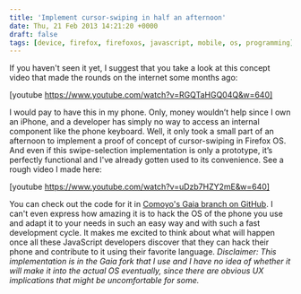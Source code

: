 ```yaml
---
title: 'Implement cursor-swiping in half an afternoon'
date: Thu, 21 Feb 2013 14:21:20 +0000
draft: false
tags: [device, firefox, firefoxos, javascript, mobile, os, programming]
---
```


If you haven't seen it yet, I suggest that you take a look at this concept video that made the rounds on the internet some months ago:

[youtube https://www.youtube.com/watch?v=RGQTaHGQ04Q&w=640]

I would pay to have this in my phone. Only, money wouldn’t help since I own an iPhone, and a developer has simply no way to access an internal component like the phone keyboard. Well, it only took a small part of an afternoon to implement a proof of concept of cursor-swiping in Firefox OS. And even if this swipe-selection implementation is only a prototype, it’s perfectly functional and I've already gotten used to its convenience. See a rough video I made here:

[youtube https://www.youtube.com/watch?v=uDzb7HZY2mE&w=640]

You can check out the code for it in [Comoyo's Gaia branch on GitHub](https://github.com/comoyo/gaia/compare/master...swipe_selection). I can't even express how amazing it is to hack the OS of the phone you use and adapt it to your needs in such an easy way and with such a fast development cycle. It makes me excited to think about what will happen once all these JavaScript developers discover that they can hack their phone and contribute to it using their favorite language. _Disclaimer: This implementation is in the Gaia fork that I use and I have no idea of whether it will make it into the actual OS eventually, since there are obvious UX implications that might be uncomfortable for some._